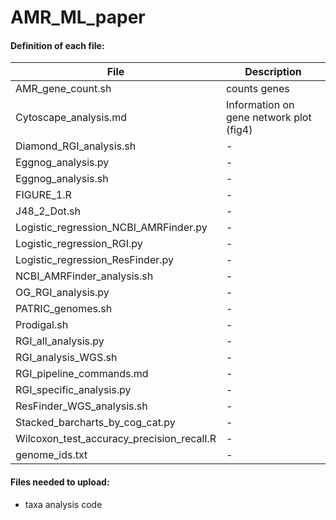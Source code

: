# AMR_ML_paper
#### Definition of each file:
| File | Description |
|------|-------------|
|AMR_gene_count.sh | counts genes|
|Cytoscape_analysis.md | Information on gene network plot (fig4) |
|Diamond_RGI_analysis.sh|-|
|Eggnog_analysis.py | -|
|Eggnog_analysis.sh | - |
| FIGURE_1.R | - |
| J48_2_Dot.sh | -|
|Logistic_regression_NCBI_AMRFinder.py | -|
|Logistic_regression_RGI.py | - |
|Logistic_regression_ResFinder.py| - |
|NCBI_AMRFinder_analysis.sh | -|
|OG_RGI_analysis.py | - |
|PATRIC_genomes.sh | - |
|Prodigal.sh | -|
|RGI_all_analysis.py | -|
|RGI_analysis_WGS.sh | - |
| RGI_pipeline_commands.md |-|
|RGI_specific_analysis.py | -|
|ResFinder_WGS_analysis.sh | -|
|Stacked_barcharts_by_cog_cat.py | -|
|Wilcoxon_test_accuracy_precision_recall.R | -|
|genome_ids.txt | -|



#### Files needed to upload:
  - taxa analysis code

